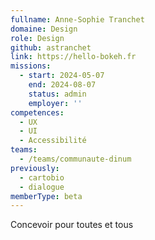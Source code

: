 ```yaml
---
fullname: Anne-Sophie Tranchet
domaine: Design
role: Design
github: astranchet
link: https://hello-bokeh.fr
missions:
  - start: 2024-05-07
    end: 2024-08-07
    status: admin
    employer: ''
competences:
  - UX
  - UI
  - Accessibilité
teams:
  - /teams/communaute-dinum
previously:
  - cartobio
  - dialogue
memberType: beta
---
```

Concevoir pour toutes et tous